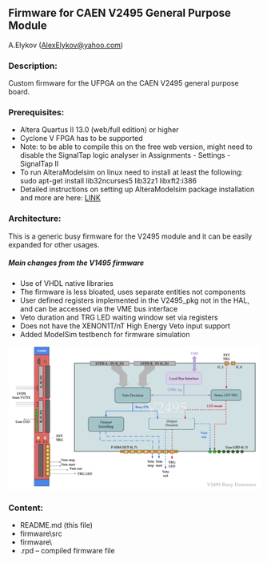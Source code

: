 ## Firmware for CAEN V2495 General Purpose Module

A.Elykov (AlexElykov@yahoo.com)

### Description:
Custom firmware for the UFPGA on the CAEN V2495 general purpose board.

### Prerequisites:
- Altera Quartus II 13.0 (web/full edition) or higher
- Cyclone V FPGA has to be supported
- Note: to be able to compile this on the free web version, might need to disable the SignalTap logic analyser in Assignments - Settings - SignalTap II
- To run AlteraModelsim on linux need to install at least the following: sudo apt-get install lib32ncurses5 lib32z1 libxft2:i386  
- Detailed instructions on setting up AlteraModelsim package installation and more are here: [LINK](http://javierd.github.io/degree/ModelSim%20Linux%20installation.html)

### Architecture: 
This is a generic busy firmware for the V2495 module and it can be easily expanded for other usages.

##### Main changes from the V1495 firmware
- Use of VHDL native libraries
- The firmware is less bloated, uses separate entities not components
- User defined registers implemented in the V2495_pkg not in the HAL, and can be accessed via the VME bus interface
- Veto duration and TRG LED waiting window set via registers
- Does not have the XENON1T/nT High Energy Veto input support
- Added ModelSim testbench for firmware simulation 

![plot](./V2495_firmware_design.png)

### Content:
* README.md (this file)
* firmware\src
* firmware\
* .rpd – compiled firmware file


